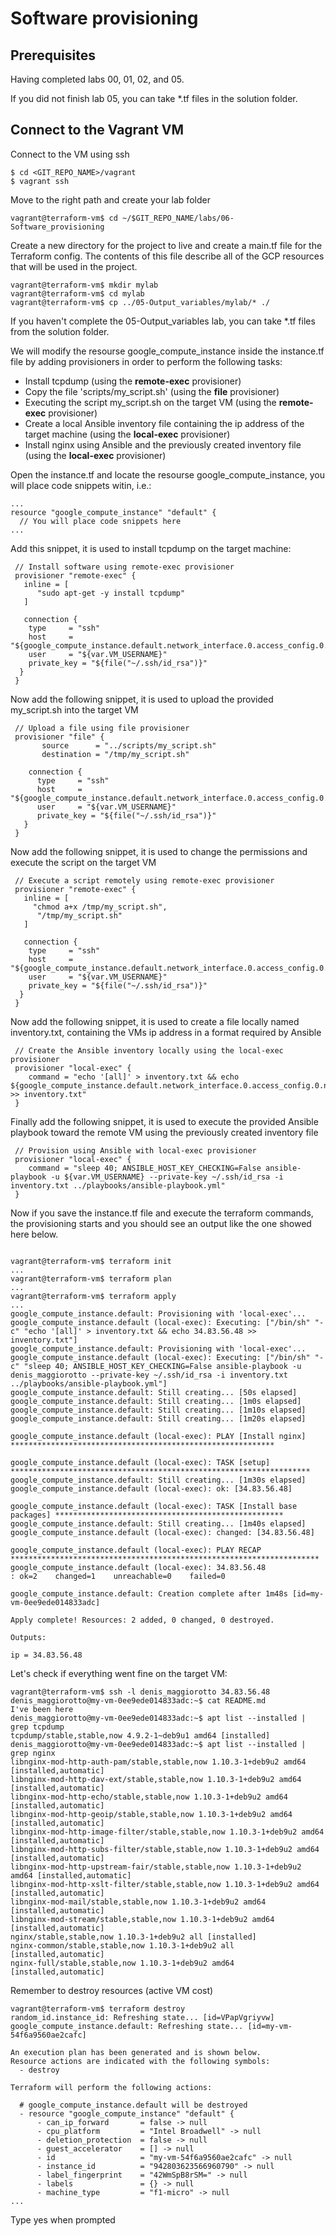 # Software provisioning

## Prerequisites

Having completed labs 00, 01, 02, and 05. 

If you did not finish lab 05, you can take *.tf files in the solution folder.

## Connect to the Vagrant VM

Connect to the VM using ssh

```
$ cd <GIT_REPO_NAME>/vagrant
$ vagrant ssh
```

Move to the right path and create your lab folder

```
vagrant@terraform-vm$ cd ~/$GIT_REPO_NAME/labs/06-Software_provisioning
```

Create a new directory for the project to live and create a main.tf file for the Terraform config. The contents of this file describe all of the GCP resources that will be used in the project.

```
vagrant@terraform-vm$ mkdir mylab
vagrant@terraform-vm$ cd mylab
vagrant@terraform-vm$ cp ../05-Output_variables/mylab/* ./
```

If you haven't complete the 05-Output_variables lab, you can take *.tf files from the solution folder.

We will modify the resourse google_compute_instance inside the instance.tf file by adding provisioners in order to perform the following tasks:

- Install tcpdump (using the **remote-exec** provisioner)
- Copy the file 'scripts/my_script.sh' (using the **file** provisioner)
- Executing the script my_script.sh on the target VM (using the **remote-exec** provisioner)
- Create a local Ansible inventory file containing the ip address of the target machine (using the **local-exec** provisioner)
- Install nginx using Ansible and the previously created inventory file (using the **local-exec** provisioner)

Open the instance.tf and locate the resourse google_compute_instance, you will place code snippets witin, i.e.:

```
...
resource "google_compute_instance" "default" {
  // You will place code snippets here
...
```

Add this snippet, it is used to install tcpdump on the target machine:

```
 // Install software using remote-exec provisioner
 provisioner "remote-exec" {
   inline = [
      "sudo apt-get -y install tcpdump"
   ]

   connection {
    type     = "ssh"
    host     = "${google_compute_instance.default.network_interface.0.access_config.0.nat_ip}"
    user     = "${var.VM_USERNAME}"
    private_key = "${file("~/.ssh/id_rsa")}"
  }
 }
```

Now add the following snippet, it is used to upload the provided my_script.sh into the target VM

```
 // Upload a file using file provisioner
 provisioner "file" {
       source      = "../scripts/my_script.sh"
       destination = "/tmp/my_script.sh"

    connection {
      type     = "ssh"
      host     = "${google_compute_instance.default.network_interface.0.access_config.0.nat_ip}"
      user     = "${var.VM_USERNAME}"
      private_key = "${file("~/.ssh/id_rsa")}"
   }
 }
```
Now add the following snippet, it is used to change the permissions and execute the script on the target VM

```
 // Execute a script remotely using remote-exec provisioner
 provisioner "remote-exec" {
   inline = [
     "chmod a+x /tmp/my_script.sh",
      "/tmp/my_script.sh"
   ]

   connection {
    type     = "ssh"
    host     = "${google_compute_instance.default.network_interface.0.access_config.0.nat_ip}"
    user     = "${var.VM_USERNAME}"
    private_key = "${file("~/.ssh/id_rsa")}"
  }
 }
```

Now add the following snippet, it is used to create a file locally named inventory.txt, containing the VMs ip address in a format required by Ansible 

```
 // Create the Ansible inventory locally using the local-exec provisioner 
 provisioner "local-exec" {
    command = "echo '[all]' > inventory.txt && echo ${google_compute_instance.default.network_interface.0.access_config.0.nat_ip} >> inventory.txt"
 }
```

Finally add the following snippet, it is used to execute the provided Ansible playbook toward the remote VM using the previously created inventory file

```
 // Provision using Ansible with local-exec provisioner
 provisioner "local-exec" {
    command = "sleep 40; ANSIBLE_HOST_KEY_CHECKING=False ansible-playbook -u ${var.VM_USERNAME} --private-key ~/.ssh/id_rsa -i inventory.txt ../playbooks/ansible-playbook.yml" 
 }
```

Now if you save the instance.tf file and execute the terraform commands, the provisioning starts and you should see an output like the one showed here below.

```

vagrant@terraform-vm$ terraform init
...
vagrant@terraform-vm$ terraform plan
... 
vagrant@terraform-vm$ terraform apply
...
google_compute_instance.default: Provisioning with 'local-exec'...
google_compute_instance.default (local-exec): Executing: ["/bin/sh" "-c" "echo '[all]' > inventory.txt && echo 34.83.56.48 >> inventory.txt"]
google_compute_instance.default: Provisioning with 'local-exec'...
google_compute_instance.default (local-exec): Executing: ["/bin/sh" "-c" "sleep 40; ANSIBLE_HOST_KEY_CHECKING=False ansible-playbook -u denis_maggiorotto --private-key ~/.ssh/id_rsa -i inventory.txt ../playbooks/ansible-playbook.yml"]
google_compute_instance.default: Still creating... [50s elapsed]
google_compute_instance.default: Still creating... [1m0s elapsed]
google_compute_instance.default: Still creating... [1m10s elapsed]
google_compute_instance.default: Still creating... [1m20s elapsed]

google_compute_instance.default (local-exec): PLAY [Install nginx] ***********************************************************

google_compute_instance.default (local-exec): TASK [setup] *******************************************************************
google_compute_instance.default: Still creating... [1m30s elapsed]
google_compute_instance.default (local-exec): ok: [34.83.56.48]

google_compute_instance.default (local-exec): TASK [Install base packages] ***************************************************
google_compute_instance.default: Still creating... [1m40s elapsed]
google_compute_instance.default (local-exec): changed: [34.83.56.48]

google_compute_instance.default (local-exec): PLAY RECAP *********************************************************************
google_compute_instance.default (local-exec): 34.83.56.48                : ok=2    changed=1    unreachable=0    failed=0

google_compute_instance.default: Creation complete after 1m48s [id=my-vm-0ee9ede014833adc]

Apply complete! Resources: 2 added, 0 changed, 0 destroyed.

Outputs:

ip = 34.83.56.48
```

Let's check if everything went fine on the target VM:

```
vagrant@terraform-vm$ ssh -l denis_maggiorotto 34.83.56.48
denis_maggiorotto@my-vm-0ee9ede014833adc:~$ cat README.md 
I've been here
denis_maggiorotto@my-vm-0ee9ede014833adc:~$ apt list --installed | grep tcpdump
tcpdump/stable,stable,now 4.9.2-1~deb9u1 amd64 [installed]
denis_maggiorotto@my-vm-0ee9ede014833adc:~$ apt list --installed | grep nginx
libnginx-mod-http-auth-pam/stable,stable,now 1.10.3-1+deb9u2 amd64 [installed,automatic]
libnginx-mod-http-dav-ext/stable,stable,now 1.10.3-1+deb9u2 amd64 [installed,automatic]
libnginx-mod-http-echo/stable,stable,now 1.10.3-1+deb9u2 amd64 [installed,automatic]
libnginx-mod-http-geoip/stable,stable,now 1.10.3-1+deb9u2 amd64 [installed,automatic]
libnginx-mod-http-image-filter/stable,stable,now 1.10.3-1+deb9u2 amd64 [installed,automatic]
libnginx-mod-http-subs-filter/stable,stable,now 1.10.3-1+deb9u2 amd64 [installed,automatic]
libnginx-mod-http-upstream-fair/stable,stable,now 1.10.3-1+deb9u2 amd64 [installed,automatic]
libnginx-mod-http-xslt-filter/stable,stable,now 1.10.3-1+deb9u2 amd64 [installed,automatic]
libnginx-mod-mail/stable,stable,now 1.10.3-1+deb9u2 amd64 [installed,automatic]
libnginx-mod-stream/stable,stable,now 1.10.3-1+deb9u2 amd64 [installed,automatic]
nginx/stable,stable,now 1.10.3-1+deb9u2 all [installed]
nginx-common/stable,stable,now 1.10.3-1+deb9u2 all [installed,automatic]
nginx-full/stable,stable,now 1.10.3-1+deb9u2 amd64 [installed,automatic]
```




Remember to destroy resources (active VM cost)

```
vagrant@terraform-vm$ terraform destroy
random_id.instance_id: Refreshing state... [id=VPapVgriyvw]
google_compute_instance.default: Refreshing state... [id=my-vm-54f6a9560ae2cafc]

An execution plan has been generated and is shown below.
Resource actions are indicated with the following symbols:
  - destroy

Terraform will perform the following actions:

  # google_compute_instance.default will be destroyed
  - resource "google_compute_instance" "default" {
      - can_ip_forward       = false -> null
      - cpu_platform         = "Intel Broadwell" -> null
      - deletion_protection  = false -> null
      - guest_accelerator    = [] -> null
      - id                   = "my-vm-54f6a9560ae2cafc" -> null
      - instance_id          = "942803623566960790" -> null
      - label_fingerprint    = "42WmSpB8rSM=" -> null
      - labels               = {} -> null
      - machine_type         = "f1-micro" -> null
...
```
Type yes when prompted



